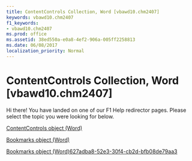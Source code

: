 ```yaml
---
title: ContentControls Collection, Word [vbawd10.chm2407]
keywords: vbawd10.chm2407
f1_keywords:
- vbawd10.chm2407
ms.prod: office
ms.assetid: 38ed550a-e0a8-4ef2-906a-005ff2258813
ms.date: 06/08/2017
localization_priority: Normal
---
```



# ContentControls Collection, Word [vbawd10.chm2407]

Hi there! You have landed on one of our F1 Help redirector pages. Please select the topic you were looking for below.

[ContentControls object (Word)](http://msdn.microsoft.com/library/2595eea9-df68-edce-3a51-069cad14bb87%28Office.15%29.aspx)

[Bookmarks object (Word)](http://msdn.microsoft.com/library/827bed64-3034-0eb4-401d-f117cdb98898%28Office.15%29.aspx)

[Bookmarks object (Word)627adba8-52e3-30f4-cb2d-bfb08de79aa3](http://msdn.microsoft.com/library/627adba8-52e3-30f4-cb2d-bfb08de79aa3%28Office.15%29.aspx)

